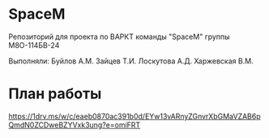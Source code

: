 # SpaceM
Репозиторий для проекта по ВАРКТ команды "SpaceM" группы М8О-114БВ-24

Выполняли: Буйлов А.М.  Зайцев Т.И.  Лоскутова А.Д.  Харжевская В.М.
# План работы
https://1drv.ms/w/c/eaeb0870ac391b0d/EYw13vARnyZGnvrXbGMaVZAB6pQmdN0ZCDweBZYVxk3ung?e=omiFRT
